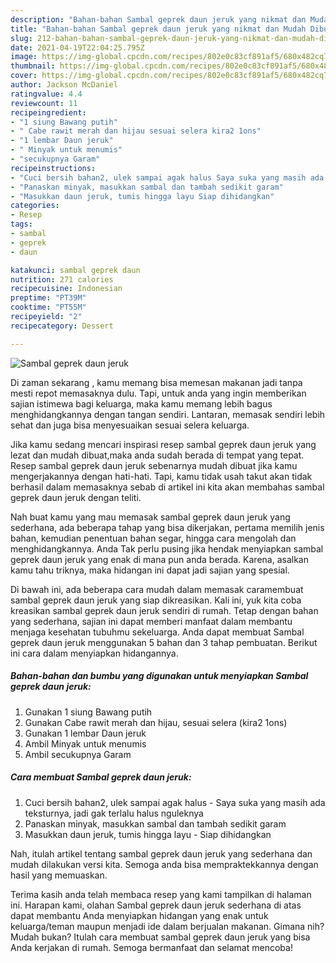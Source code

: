```yaml
---
description: "Bahan-bahan Sambal geprek daun jeruk yang nikmat dan Mudah Dibuat"
title: "Bahan-bahan Sambal geprek daun jeruk yang nikmat dan Mudah Dibuat"
slug: 212-bahan-bahan-sambal-geprek-daun-jeruk-yang-nikmat-dan-mudah-dibuat
date: 2021-04-19T22:04:25.795Z
image: https://img-global.cpcdn.com/recipes/802e0c83cf891af5/680x482cq70/sambal-geprek-daun-jeruk-foto-resep-utama.jpg
thumbnail: https://img-global.cpcdn.com/recipes/802e0c83cf891af5/680x482cq70/sambal-geprek-daun-jeruk-foto-resep-utama.jpg
cover: https://img-global.cpcdn.com/recipes/802e0c83cf891af5/680x482cq70/sambal-geprek-daun-jeruk-foto-resep-utama.jpg
author: Jackson McDaniel
ratingvalue: 4.4
reviewcount: 11
recipeingredient:
- "1 siung Bawang putih"
- " Cabe rawit merah dan hijau sesuai selera kira2 1ons"
- "1 lembar Daun jeruk"
- " Minyak untuk menumis"
- "secukupnya Garam"
recipeinstructions:
- "Cuci bersih bahan2, ulek sampai agak halus Saya suka yang masih ada teksturnya, jadi gak terlalu halus nguleknya"
- "Panaskan minyak, masukkan sambal dan tambah sedikit garam"
- "Masukkan daun jeruk, tumis hingga layu Siap dihidangkan"
categories:
- Resep
tags:
- sambal
- geprek
- daun

katakunci: sambal geprek daun 
nutrition: 271 calories
recipecuisine: Indonesian
preptime: "PT39M"
cooktime: "PT55M"
recipeyield: "2"
recipecategory: Dessert

---
```



![Sambal geprek daun jeruk](https://img-global.cpcdn.com/recipes/802e0c83cf891af5/680x482cq70/sambal-geprek-daun-jeruk-foto-resep-utama.jpg)

Di zaman  sekarang , kamu memang bisa memesan makanan jadi tanpa mesti repot memasaknya dulu. Tapi, untuk anda yang ingin memberikan sajian istimewa bagi keluarga, maka kamu memang lebih bagus menghidangkannya dengan tangan sendiri. Lantaran, memasak sendiri lebih sehat dan juga bisa menyesuaikan sesuai selera keluarga.

Jika kamu sedang mencari inspirasi resep sambal geprek daun jeruk yang lezat dan mudah dibuat,maka anda sudah berada di tempat yang tepat. Resep sambal geprek daun jeruk  sebenarnya mudah dibuat jika kamu mengerjakannya dengan hati-hati. Tapi, kamu tidak usah takut akan tidak berhasil dalam memasaknya 
sebab di artikel ini kita akan membahas sambal geprek daun jeruk dengan teliti.  



Nah buat kamu yang mau memasak sambal geprek daun jeruk yang sederhana, ada beberapa tahap yang bisa dikerjakan, pertama memilih jenis bahan, kemudian penentuan bahan segar, hingga cara mengolah dan menghidangkannya. Anda Tak perlu pusing jika hendak menyiapkan sambal geprek daun jeruk yang enak di mana pun anda berada. Karena, asalkan kamu  tahu triknya, maka hidangan ini dapat jadi sajian yang spesial.

Di bawah ini, ada beberapa cara mudah dalam memasak caramembuat sambal geprek daun jeruk yang siap dikreasikan. Kali ini, yuk kita coba kreasikan sambal geprek daun jeruk sendiri di rumah. Tetap dengan bahan yang sederhana, sajian ini dapat memberi manfaat dalam membantu menjaga kesehatan tubuhmu sekeluarga. Anda dapat membuat Sambal geprek daun jeruk menggunakan 5 bahan dan 3 tahap pembuatan. Berikut ini cara dalam menyiapkan hidangannya.

<!--inarticleads1-->

##### Bahan-bahan dan bumbu yang digunakan untuk menyiapkan Sambal geprek daun jeruk:

1. Gunakan 1 siung Bawang putih
1. Gunakan  Cabe rawit merah dan hijau, sesuai selera (kira2 1ons)
1. Gunakan 1 lembar Daun jeruk
1. Ambil  Minyak untuk menumis
1. Ambil secukupnya Garam




<!--inarticleads2-->

##### Cara membuat Sambal geprek daun jeruk:

1. Cuci bersih bahan2, ulek sampai agak halus - Saya suka yang masih ada teksturnya, jadi gak terlalu halus nguleknya
1. Panaskan minyak, masukkan sambal dan tambah sedikit garam
1. Masukkan daun jeruk, tumis hingga layu - Siap dihidangkan




Nah, itulah artikel tentang  sambal geprek daun jeruk  yang sederhana dan mudah dilakukan versi kita. Semoga anda bisa mempraktekkannya dengan hasil yang memuaskan. 

Terima kasih anda telah membaca resep yang kami tampilkan di halaman ini. Harapan kami, olahan  Sambal geprek daun jeruk sederhana di atas dapat membantu Anda menyiapkan hidangan yang enak untuk keluarga/teman maupun menjadi ide dalam berjualan makanan. Gimana nih? Mudah bukan? Itulah cara membuat sambal geprek daun jeruk yang bisa Anda kerjakan di rumah. Semoga bermanfaat dan selamat mencoba!

